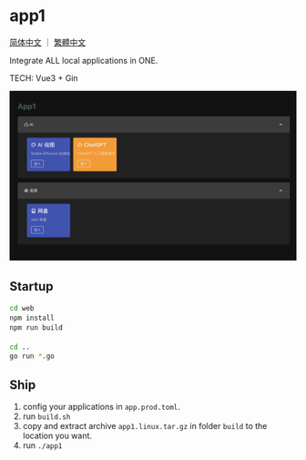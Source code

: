 # app1

[简体中文](https://github.com/tsunhua/app1/blob/main/README-ZH.md) ｜ [繁體中文](https://github.com/tsunhua/app1/blob/main/README-ZHT.md)

Integrate ALL local applications in ONE.

TECH: Vue3 + Gin

![Preivew](https://raw.githubusercontent.com/tsunhua/app1/main/preview.png)

## Startup

```bash
cd web
npm install
npm run build

cd ..
go run *.go
```

## Ship

1. config your applications in `app.prod.toml`.
2. run `build.sh`
3. copy and extract archive `app1.linux.tar.gz` in folder `build` to the location you want.
4. run `./app1`

